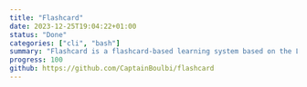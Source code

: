 ```yaml
---
title: "Flashcard"
date: 2023-12-25T19:04:22+01:00
status: "Done"
categories: ["cli", "bash"]
summary: "Flashcard is a flashcard-based learning system based on the Leitner system and inspired by the Anki application."
progress: 100
github: https://github.com/CaptainBoulbi/flashcard
---
```



